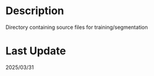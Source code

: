 # Description

Directory containing source files for training/segmentation

# Last Update
2025/03/31
